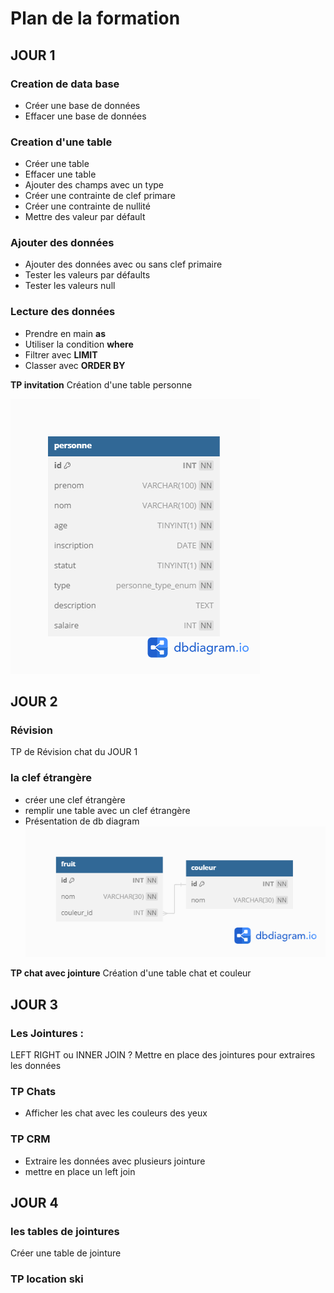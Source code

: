 # Plan de la formation

## JOUR 1

### Creation de data base
- Créer une base de données  
- Effacer une base de données  
### Creation d'une table
- Créer une table  
- Effacer une table  
- Ajouter des champs avec un type  
- Créer une contrainte de clef primare  
- Créer une contrainte de nullité  
- Mettre des valeur par défault  

### Ajouter des données
- Ajouter des données avec ou sans clef primaire  
- Tester les valeurs par défaults  
- Tester les valeurs null  

### Lecture des données
- Prendre en main **as**
- Utiliser la condition **where**
- Filtrer avec **LIMIT**
- Classer avec **ORDER BY**

**TP invitation**
Création d'une table personne
  
![personne](./img/personne.png)
  
## JOUR 2

### Révision
TP de Révision chat du JOUR 1

### la clef étrangère
- créer une clef étrangère  
- remplir une table avec un clef étrangère  
- Présentation de db diagram    
![salade](./img/08/salade.png)

**TP chat avec jointure**
Création d'une table chat et couleur

## JOUR 3

### Les Jointures :
LEFT RIGHT ou INNER JOIN ?
Mettre en place des jointures pour extraires les données

### TP Chats
- Afficher les chat avec les couleurs des yeux 

### TP CRM 
- Extraire les données avec plusieurs jointure
- mettre en place un left join


## JOUR 4 

### les tables de jointures
Créer une table de jointure 

### TP location ski




